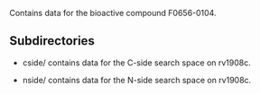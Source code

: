 Contains data for the bioactive compound F0656-0104.

## Subdirectories

- cside/ contains data for the C-side search space on rv1908c.

- nside/ contains data for the N-side search space on rv1908c.

